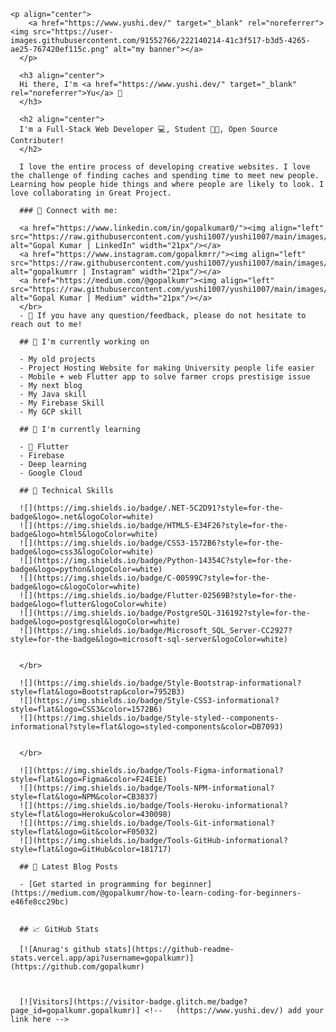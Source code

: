 <html>

<head><meta charset="utf-8">
<title>My First Web Page</title>
</head>

<body>

    <p align="center">
        <a href="https://www.yushi.dev/" target="_blank" rel="noreferrer"><img src="https://user-images.githubusercontent.com/91552766/222140214-41c3f517-b3d5-4265-ae25-767420ef115c.png" alt="my banner"></a>
      </p>
      
      <h3 align="center">
      Hi there, I'm <a href="https://www.yushi.dev/" target="_blank" rel="noreferrer">Yu</a> 👋
      </h3>
      
      <h2 align="center">
      I'm a Full-Stack Web Developer 💻, Student 🧑‍💻, Open Source Contributer!
      </h2> 
      
      I love the entire process of developing creative websites. I love the challenge of finding caches and spending time to meet new people. Learning how people hide things and where people are likely to look. I love collaborating in Great Project.
      
      ### 🤝 Connect with me:
      
      <a href="https://www.linkedin.com/in/gopalkumar0/"><img align="left" src="https://raw.githubusercontent.com/yushi1007/yushi1007/main/images/linkedin.svg" alt="Gopal Kumar | LinkedIn" width="21px"/></a>
      <a href="https://www.instagram.com/gopalkmrr/"><img align="left" src="https://raw.githubusercontent.com/yushi1007/yushi1007/main/images/instagram.svg" alt="gopalkumrr | Instagram" width="21px"/></a>
      <a href="https://medium.com/@gopalkumr"><img align="left" src="https://raw.githubusercontent.com/yushi1007/yushi1007/main/images/medium.svg" alt="Gopal Kumar | Medium" width="21px"/></a>
      </br>
      - 💬 If you have any question/feedback, please do not hesitate to reach out to me!
      
      ## 🔭 I'm currently working on
      
      - My old projects
      - Project Hosting Website for making University people life easier
      - Mobile + web Flutter app to solve farmer crops prestisige issue
      - My next blog
      - My Java skill
      - My Firebase Skill
      - My GCP skill
      
      ## 🌱 I'm currently learning
      
      - 📱 Flutter
      - Firebase
      - Deep learning
      - Google Cloud 
      
      ## 💼 Technical Skills
      
      ![](https://img.shields.io/badge/.NET-5C2D91?style=for-the-badge&logo=.net&logoColor=white)
      ![](https://img.shields.io/badge/HTML5-E34F26?style=for-the-badge&logo=html5&logoColor=white)
      ![](https://img.shields.io/badge/CSS3-1572B6?style=for-the-badge&logo=css3&logoColor=white)
      ![](https://img.shields.io/badge/Python-14354C?style=for-the-badge&logo=python&logoColor=white)
      ![](https://img.shields.io/badge/C-00599C?style=for-the-badge&logo=c&logoColor=white)
      ![](https://img.shields.io/badge/Flutter-02569B?style=for-the-badge&logo=flutter&logoColor=white)
      ![](https://img.shields.io/badge/PostgreSQL-316192?style=for-the-badge&logo=postgresql&logoColor=white)
      ![](https://img.shields.io/badge/Microsoft_SQL_Server-CC2927?style=for-the-badge&logo=microsoft-sql-server&logoColor=white)
      
      
      </br>
      
      ![](https://img.shields.io/badge/Style-Bootstrap-informational?style=flat&logo=Bootstrap&color=7952B3)
      ![](https://img.shields.io/badge/Style-CSS3-informational?style=flat&logo=CSS3&color=1572B6)
      ![](https://img.shields.io/badge/Style-styled--components-informational?style=flat&logo=styled-components&color=DB7093)
      
      
      </br>
      
      ![](https://img.shields.io/badge/Tools-Figma-informational?style=flat&logo=Figma&color=F24E1E)
      ![](https://img.shields.io/badge/Tools-NPM-informational?style=flat&logo=NPM&color=CB3837)
      ![](https://img.shields.io/badge/Tools-Heroku-informational?style=flat&logo=Heroku&color=430098)
      ![](https://img.shields.io/badge/Tools-Git-informational?style=flat&logo=Git&color=F05032)
      ![](https://img.shields.io/badge/Tools-GitHub-informational?style=flat&logo=GitHub&color=181717)
      
      ## 📝 Latest Blog Posts
      
      - [Get started in programming for beginner](https://medium.com/@gopalkumr/how-to-learn-coding-for-beginners-e46fe8cc29bc)
      
      
      ## 📈 GitHub Stats 
      
      [![Anurag's github stats](https://github-readme-stats.vercel.app/api?username=gopalkumr)](https://github.com/gopalkumr)
      
      
      
      [![Visitors](https://visitor-badge.glitch.me/badge?page_id=gopalkumr.gopalkumr)] <!--   (https://www.yushi.dev/) add your link here -->
</body>
</html>

<!---
gopalkumr/gopalkumr is a ✨ special ✨ repository because its `README.md` (this file) appears on your GitHub profile.
You can click the Preview link to take a look at your changes.
--->
